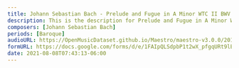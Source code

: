 ```yaml
---
title: Johann Sebastian Bach - Prelude and Fugue in A Minor WTC II BWV 889 (5)
description: This is the description for Prelude and Fugue in A Minor WTC II BWV 889 by Johann Sebastian Bach
composers: [Johann Sebastian Bach]
periods: [Baroque]
audioURL: https://OpenMusicDataset.github.io/Maestro/maestro-v3.0.0/2017/MIDI-Unprocessed_062_PIANO062_MID--AUDIO-split_07-07-17_Piano-e_2-07_wav--2.midi
formURL: https://docs.google.com/forms/d/e/1FAIpQLSdpbP1t2wX_pfgqURt9lEwImz0lx1ucOCmOBGsQJtV0wGWGpQ/viewform
date: 2021-08-08T07:43:13-06:00
---
```

